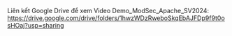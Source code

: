Liên kết Google Drive để xem Video Demo_ModSec_Apache_SV2024: https://drive.google.com/drive/folders/1hwzWDzRweboSkqEbAJFDp9f9t0osHOaj?usp=sharing
